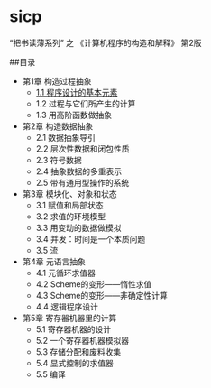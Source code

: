 # sicp
“把书读薄系列” 之 《计算机程序的构造和解释》 第2版

##目录

- 第1章 构造过程抽象
  - [1.1 程序设计的基本元素](content/01.01.md)
  - 1.2 过程与它们所产生的计算
  - 1.3 用高阶函数做抽象
- 第2章 构造数据抽象
  - 2.1 数据抽象导引
  - 2.2 层次性数据和闭包性质
  - 2.3 符号数据
  - 2.4 抽象数据的多重表示
  - 2.5 带有通用型操作的系统
- 第3章 模块化、对象和状态
  - 3.1 赋值和局部状态
  - 3.2 求值的环境模型
  - 3.3 用变动的数据做模拟
  - 3.4 并发：时间是一个本质问题
  - 3.5 流
- 第4章 元语言抽象
  - 4.1 元循环求值器
  - 4.2 Scheme的变形——惰性求值
  - 4.3 Scheme的变形——非确定性计算
  - 4.4 逻辑程序设计
- 第5章 寄存器机器里的计算
  - 5.1 寄存器机器的设计
  - 5.2 一个寄存器机器模拟器
  - 5.3 存储分配和废料收集
  - 5.4 显式控制的求值器
  - 5.5 编译
